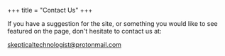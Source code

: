 +++
title = "Contact Us"
+++

If you have a suggestion for the site, or something you would like to see featured on the page, don't hesitate to contact us at:

<skepticaltechnologist@protonmail.com>